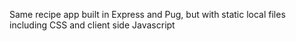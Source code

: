 Same recipe app built in Express and Pug, but with static local files including CSS and client side Javascript

